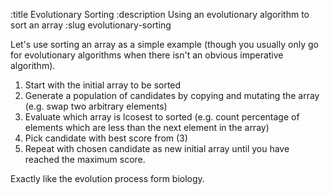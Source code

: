 :title Evolutionary Sorting
:description Using an evolutionary algorithm to sort an array
:slug evolutionary-sorting

Let's use sorting an array as a simple example (though you usually only go for evolutionary algorithms when there isn't an obvious imperative algorithm).

1. Start with the initial array to be sorted
2. Generate a population of candidates by copying and mutating the array (e.g. swap two arbitrary elements)
3. Evaluate which array is lcosest to sorted (e.g. count percentage of elements which are less than the next element in the array)
4. Pick candidate with best score from (3)
5. Repeat with chosen candidate as new initial array until you have reached the maximum score.

Exactly like the evolution process form biology.

